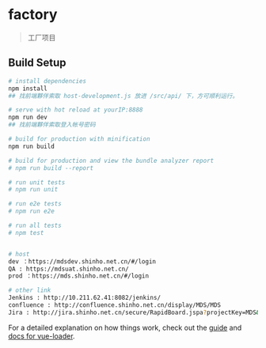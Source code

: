 # factory

> 工厂项目

## Build Setup

``` bash
# install dependencies
npm install
## 找前端夥伴索取 host-development.js 放进 /src/api/ 下，方可顺利运行。

# serve with hot reload at yourIP:8888
npm run dev
## 找前端夥伴索取登入帐号密码

# build for production with minification
npm run build

# build for production and view the bundle analyzer report
# npm run build --report

# run unit tests
# npm run unit

# run e2e tests
# npm run e2e

# run all tests
# npm test


# host
dev ：https://mdsdev.shinho.net.cn/#/login
QA : https://mdsuat.shinho.net.cn/
prod ：https://mds.shinho.net.cn/#/login

# other link
Jenkins : http://10.211.62.41:8082/jenkins/
confluence : http://confluence.shinho.net.cn/display/MDS/MDS
Jira : http://jira.shinho.net.cn/secure/RapidBoard.jspa?projectKey=MDS&rapidView=22

```

For a detailed explanation on how things work, check out the [guide](http://vuejs-templates.github.io/webpack/) and [docs for vue-loader](http://vuejs.github.io/vue-loader).
